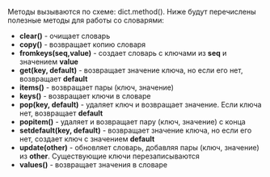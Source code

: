 Методы вызываются по схеме: dict.method(). Ниже будут перечислены полезные методы для работы со словарями:

- **clear()** - очищает словарь
- **copy()** - возвращает копию словаря
- **fromkeys(seq,value)** - создает словарь с ключами из **seq** и значением **value**
- **get(key, default)** - возвращает значение ключа, но если его нет, возвращает **default**
- **items()** - возвращает пары (ключ, значение)
- **keys()** - возвращает ключи в словаре
- **pop(key, default)** - удаляет ключ и возвращает значение. Если ключа нет, возвращает **default**
- **popitem()** - удаляет и возвращает пару (ключ, значение) с конца
- **setdefault(key, default)** - возвращает значение ключа, но если его нет, создает ключ с значением **default**
- **update(other)** - обновляет словарь, добавляя пары (ключ, значение) из **other**. Существующие ключи перезаписываются
- **values()** - возвращает значения в словаре